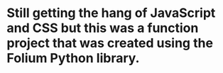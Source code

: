 # Still getting the hang of JavaScript and CSS but this was a function project that was created using the **Folium** Python library.
